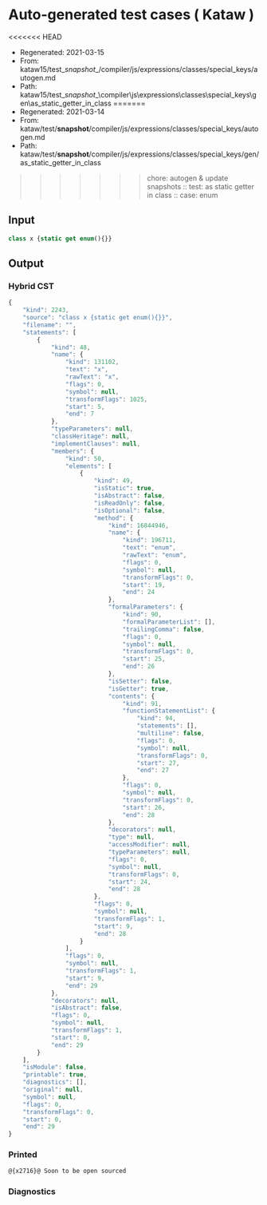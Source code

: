 # Auto-generated test cases ( Kataw )
<<<<<<< HEAD
- Regenerated: 2021-03-15
- From: kataw15/test\__snapshot__/compiler/js/expressions/classes/special_keys/autogen.md
- Path: kataw15/test\__snapshot__\compiler\js\expressions\classes\special_keys\gen\as_static_getter_in_class
=======
- Regenerated: 2021-03-14
- From: kataw/test/__snapshot__/compiler/js/expressions/classes/special_keys/autogen.md
- Path: kataw/test/__snapshot__/compiler/js/expressions/classes/special_keys/gen/as_static_getter_in_class
>>>>>>> chore: autogen & update snapshots
> :: test: as static getter in class
> :: case: enum
## Input

`````js
class x {static get enum(){}}
`````

## Output

### Hybrid CST

```javascript
{
    "kind": 2243,
    "source": "class x {static get enum(){}}",
    "filename": "",
    "statements": [
        {
            "kind": 48,
            "name": {
                "kind": 131102,
                "text": "x",
                "rawText": "x",
                "flags": 0,
                "symbol": null,
                "transformFlags": 1025,
                "start": 5,
                "end": 7
            },
            "typeParameters": null,
            "classHeritage": null,
            "implementClauses": null,
            "members": {
                "kind": 50,
                "elements": [
                    {
                        "kind": 49,
                        "isStatic": true,
                        "isAbstract": false,
                        "isReadOnly": false,
                        "isOptional": false,
                        "method": {
                            "kind": 16844946,
                            "name": {
                                "kind": 196711,
                                "text": "enum",
                                "rawText": "enum",
                                "flags": 0,
                                "symbol": null,
                                "transformFlags": 0,
                                "start": 19,
                                "end": 24
                            },
                            "formalParameters": {
                                "kind": 90,
                                "formalParameterList": [],
                                "trailingComma": false,
                                "flags": 0,
                                "symbol": null,
                                "transformFlags": 0,
                                "start": 25,
                                "end": 26
                            },
                            "isSetter": false,
                            "isGetter": true,
                            "contents": {
                                "kind": 91,
                                "functionStatementList": {
                                    "kind": 94,
                                    "statements": [],
                                    "multiline": false,
                                    "flags": 0,
                                    "symbol": null,
                                    "transformFlags": 0,
                                    "start": 27,
                                    "end": 27
                                },
                                "flags": 0,
                                "symbol": null,
                                "transformFlags": 0,
                                "start": 26,
                                "end": 28
                            },
                            "decorators": null,
                            "type": null,
                            "accessModifier": null,
                            "typeParameters": null,
                            "flags": 0,
                            "symbol": null,
                            "transformFlags": 0,
                            "start": 24,
                            "end": 28
                        },
                        "flags": 0,
                        "symbol": null,
                        "transformFlags": 1,
                        "start": 9,
                        "end": 28
                    }
                ],
                "flags": 0,
                "symbol": null,
                "transformFlags": 1,
                "start": 9,
                "end": 29
            },
            "decorators": null,
            "isAbstract": false,
            "flags": 0,
            "symbol": null,
            "transformFlags": 1,
            "start": 0,
            "end": 29
        }
    ],
    "isModule": false,
    "printable": true,
    "diagnostics": [],
    "original": null,
    "symbol": null,
    "flags": 0,
    "transformFlags": 0,
    "start": 0,
    "end": 29
}
```

### Printed

```javascript
@{x2716}@ Soon to be open sourced
```

### Diagnostics

```javascript

```

